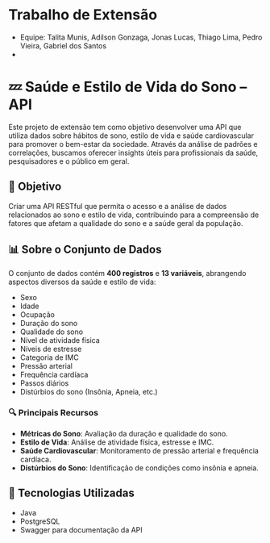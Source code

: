 # Trabalho de Extensão

- Equipe: Talita Munis, Adilson Gonzaga, Jonas Lucas, Thiago Lima, Pedro Vieira, Gabriel dos Santos
- 
# 💤 Saúde e Estilo de Vida do Sono – API

Este projeto de extensão tem como objetivo desenvolver uma API que utiliza dados sobre hábitos de sono, estilo de vida e saúde cardiovascular para promover o bem-estar da sociedade. Através da análise de padrões e correlações, buscamos oferecer insights úteis para profissionais da saúde, pesquisadores e o público em geral.

## 📌 Objetivo

Criar uma API RESTful que permita o acesso e a análise de dados relacionados ao sono e estilo de vida, contribuindo para a compreensão de fatores que afetam a qualidade do sono e a saúde geral da população.

## 📊 Sobre o Conjunto de Dados

O conjunto de dados contém **400 registros** e **13 variáveis**, abrangendo aspectos diversos da saúde e estilo de vida:

- Sexo
- Idade
- Ocupação
- Duração do sono
- Qualidade do sono
- Nível de atividade física
- Níveis de estresse
- Categoria de IMC
- Pressão arterial
- Frequência cardíaca
- Passos diários
- Distúrbios do sono (Insônia, Apneia, etc.)

### 🔍 Principais Recursos

- **Métricas do Sono**: Avaliação da duração e qualidade do sono.
- **Estilo de Vida**: Análise de atividade física, estresse e IMC.
- **Saúde Cardiovascular**: Monitoramento de pressão arterial e frequência cardíaca.
- **Distúrbios do Sono**: Identificação de condições como insônia e apneia.

## 🧪 Tecnologias Utilizadas

- Java
- PostgreSQL
- Swagger para documentação da API
